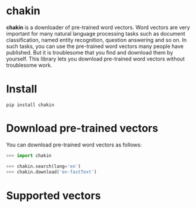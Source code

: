 # chakin
**chakin** is a downloader of pre-trained word vectors.
Word vectors are very important for many natural language processing tasks such as document classification, 
named entity recognition, question answering and so on. 
In such tasks, you can use the pre-trained word vectors  many people have published.
But it is troublesome that you find and download them by yourself. 
This library lets you download pre-trained word vectors without troublesome work.


# Install

```commandline
pip install chakin
```

# Download pre-trained vectors
You can download pre-trained word vectors as follows:

```python
>>> import chakin

>>> chakin.search(lang='en')
>>> chakin.download('en-fastText')
```

# Supported vectors
